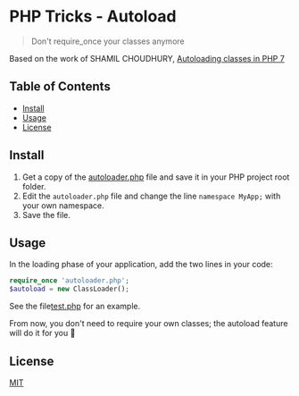 # PHP Tricks - Autoload

> Don't require_once your classes anymore

Based on the work of SHAMIL CHOUDHURY, [Autoloading classes in PHP 7](https://shamil.xyz/autoloading-classes-php-7/)

## Table of Contents

- [Install](#install)
- [Usage](#usage)
- [License](#license)

## Install

1. Get a copy of the [autoloader.php](autoloader.php) file and save it in your PHP project root folder.
2. Edit the `autoloader.php` file and change the line `namespace MyApp;` with your own namespace.
3. Save the file.

## Usage

In the loading phase of your application, add the two lines in your code:

```php
require_once 'autoloader.php';
$autoload = new ClassLoader();
```

See the file[test.php](test.php) for an example.

From now, you don't need to require your own classes; the autoload feature will do it for you :tropical_drink:

## License

[MIT](LICENSE)
